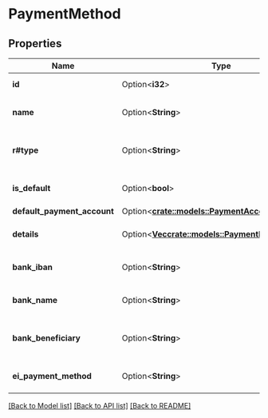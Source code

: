 # PaymentMethod

## Properties

Name | Type | Description | Notes
------------ | ------------- | ------------- | -------------
**id** | Option<**i32**> | Payment method id | [optional]
**name** | Option<**String**> | Payment method name | [optional]
**r#type** | Option<**String**> | Payment method type | [optional][default to Standard]
**is_default** | Option<**bool**> | Payment method is default | [optional]
**default_payment_account** | Option<[**crate::models::PaymentAccount**](PaymentAccount.md)> |  | [optional]
**details** | Option<[**Vec<crate::models::PaymentMethodDetails>**](PaymentMethodDetails.md)> | Payment method details | [optional]
**bank_iban** | Option<**String**> | Payment method bank iban | [optional]
**bank_name** | Option<**String**> | Payment method bank name | [optional]
**bank_beneficiary** | Option<**String**> | Payment method bank beneficiary | [optional]
**ei_payment_method** | Option<**String**> | E-invoice payment method | [optional]

[[Back to Model list]](../README.md#documentation-for-models) [[Back to API list]](../README.md#documentation-for-api-endpoints) [[Back to README]](../README.md)


